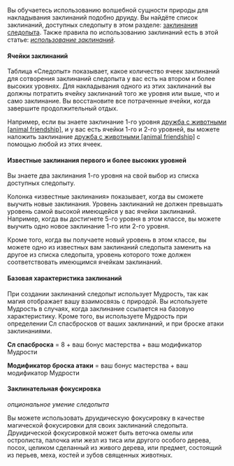 Вы обучаетесь использованию волшебной сущности природы для накладывания заклинаний подобно друиду. Вы найдёте список заклинаний, доступных следопыту в этом разделе: [заклинания следопыта](https://dnd.su/spells/?search=&level=&school=&class=17&concentration=&source=). Также правила по использованию заклинаний есть в этой статье: [_использование заклинаний_](https://dnd.su/articles/mechanics/157-spellcasting/).

#### Ячейки заклинаний

Таблица «Следопыт» показывает, какое количество ячеек заклинаний для сотворения заклинаний следопыта у вас есть на втором и более высоких уровнях. Для накладывания одного из этих заклинаний вы должны потратить ячейку заклинаний того же уровня или выше, что и само заклинание. Вы восстановите все потраченные ячейки, когда завершите продолжительный отдых.

Например, если вы знаете заклинание 1-го уровня [дружба с животными [animal friendship]](https://dnd.su/spells/72-animal_friendship/), и у вас есть ячейки 1-го и 2-го уровней, вы можете наложить заклинание [дружба с животными [animal friendship]](https://dnd.su/spells/72-animal_friendship/) с помощью любой из этих ячеек.

#### Известные заклинания первого и более высоких уровней

Вы знаете два заклинания 1-го уровня на свой выбор из списка доступных следопыту.

Колонка «известные заклинания» показывает, когда вы сможете выучить новые заклинания. Уровень заклинаний не должен превышать уровень самой высокой имеющейся у вас ячейки заклинаний. Например, когда вы достигнете 5-го уровня в этом классе, вы можете выучить одно новое заклинание 1-го или 2-го уровня.

Кроме того, когда вы получаете новый уровень в этом классе, вы можете одно из известных вам заклинаний следопыта заменить на другое из списка следопыта, уровень которого тоже должен соответствовать имеющимся ячейкам заклинаний.

#### Базовая характеристика заклинаний

При создании заклинаний следопыт использует Мудрость, так как магия отображает вашу взаимосвязь с природой. Вы используете Мудрость в случаях, когда заклинание ссылается на базовую характеристику. Кроме того, вы используете Мудрость при определении Сл спасбросков от ваших заклинаний, и при броске атаки заклинаниями.

**Сл спасброска** = 8 + ваш бонус мастерства + ваш модификатор Мудрости

**Модификатор броска атаки** = ваш бонус мастерства + ваш модификатор Мудрости

#### Заклинательная фокусировка

_опциональное умение следопыта_

Вы можете использовать друидическую фокусировку в качестве магической фокусировки для своих заклинаний следопыта. Друидической фокусировкой может быть веточка омелы или остролиста, палочка или жезл из тиса или другого особого дерева, посох, целиком сделанный из живого дерева, или предмет, состоящий из перьев, меха, костей и зубов священных животных.